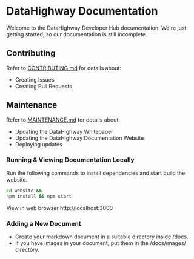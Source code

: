 # DataHighway Documentation

Welcome to the DataHighway Developer Hub documentation. We're just getting started, so our documentation is still incomplete.

## Contributing

Refer to <a href="./CONTRIBUTING.md" target="_blank" class="pretty-link pretty-link-colored" style="">CONTRIBUTING.md</a> for details about:
* Creating Issues
* Creating Pull Requests

## Maintenance

Refer to <a href="./MAINTENANCE.md" target="_blank" class="pretty-link pretty-link-colored" style="">MAINTENANCE.md</a> for details about:
* Updating the DataHighway Whitepaper
* Updating the DataHighway Documentation Website
* Deploying updates

### Running & Viewing Documentation Locally

Run the following commands to install dependencies and start build the website.

```bash
cd website &&
npm install && npm start
```

View in web browser http://localhost:3000

### Adding a New Document

* Create your markdown document in a suitable directory inside /docs.
* If you have images in your document, put them in the /docs/images/ directory.
